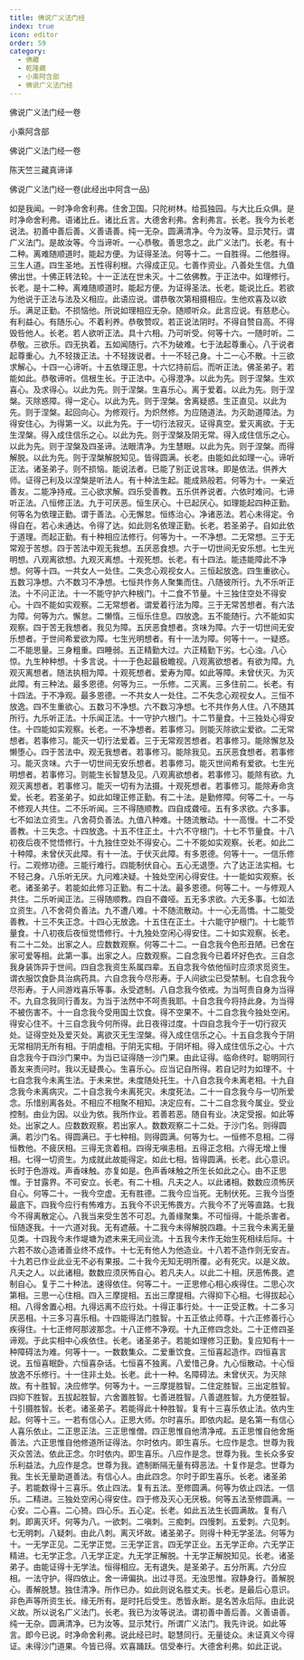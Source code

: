 ```yaml
---
title: 佛说广义法门经
index: true
icon: editor
order: 59
category:
  - 佛藏
  - 乾隆藏
  - 小乘阿含部
  - 佛说广义法门经
---
```


佛说广义法门经一卷  

小乘阿含部  

佛说广义法门经一卷  

陈天竺三藏真谛译  

佛说广义法门经一卷(此经出中阿含一品)  

如是我闻。一时净命舍利弗。住舍卫国。只陀树林。给孤独园。与大比丘众俱。是时净命舍利弗。语诸比丘。诸比丘言。大德舍利弗。舍利弗言。长老。我今为长老说法。初善中善后善。义善语善。纯一无杂。圆满清净。今为汝等。显示梵行。谓广义法门。是故汝等。今当谛听。一心恭敬。善思念之。此广义法门。长老。有十二种。离难随顺道时。能起方便。为证得圣法。何等十二。一自胜得。二他胜得。三生人道。四生圣地。五性得利根。六得成正见。七善作资业。八善处生信。九值佛出世。十佛正转法轮。十一正法在世未灭。十二依佛教。于正法中。如理修行。长老。是十二种。离难随顺道时。能起方便。为证得圣法。长老。能说比丘。若欲为他说于正法与法及义相应。此语应说。谓恭敬次第相摄相应。生他欢喜及以欲乐。满足正勤。不损恼他。所说如理相应无杂。随顺听众。此言应说。有慈悲心。有利益心。有随乐心。不着利养。恭敬赞叹。若正说法阴时。不得自赞自高。不得毁呰他人。长老。若人欲听正法。具十六相。乃可听受。何等十六。一随时听。二恭敬。三欲乐。四无执着。五如闻随行。六不为破难。七于法起尊重心。八于说者起尊重心。九不轻拨正法。十不轻拨说者。十一不轻己身。十二一心不散。十三欲求解心。十四一心谛听。十五依理正思。十六忆持前后。而听正法。佛圣弟子。若能如此。恭敬谛听。信根生长。于正法中。心得澄净。以此为先。则于涅槃。生欢喜心。及求得心。以此为先。则于涅槃。生喜乐心。离于爱着。以此为先。则于涅槃。灭除惑障。得一定心。以此为先。则于涅槃。舍离疑惑。生正直见。以此为先。则于涅槃。起回向心。为修观行。为炽然修。为应随道法。为灭助道障法。为得安住心。为得第一义。以此为先。于一切行法寂灭。证得真空。爱灭离欲。于无生涅槃。得入成住信乐之心。以此为先。则于涅槃及阴无常。得入成住信乐之心。以此为先。则于涅槃及四圣谛。法眼清净。为生慧眼。以此为先。则于涅槃。而得解脱。以此为先。则于涅槃解脱知见。皆得圆满。长老。由能如此如理一心。谛听正法。诸圣弟子。则不损恼。能说法者。已能了别正说言味。即是依法。供养大师。证得己利及以涅槃是听法人。有十种法生起。能成熟般若。何等为十。一亲近善友。二能净持戒。三心欲求解。四乐受善教。五乐供养说者。六依时难问。七谛听正法。八恒修正法。九于可厌恶。恒生厌心。十已起厌心。如理能起四种正勤。何等名为依理正勤。谓于善法。心无懈怠。恒练治心。净诸恶法。若心未得定。令得自在。若心未通达。令得了达。如此则名依理正勤。长老。若圣弟子。自如此依于道理。而起正勤。有十种相应法修行。何等为十。一不净想。二无常想。三于无常观于苦想。四于苦法中观无我想。五厌恶食想。六于一切世间无安乐想。七生光明想。八观离欲想。九观灭离想。十观死想。长老。有十四法。能违能障此不净想。何等十四。一共女人一处住。二失念心观视女人。三恒起放逸。四生重欲心。五数习净想。六不数习不净想。七恒共作务人聚集而住。八随彼所行。九不乐听正法。十不问正法。十一不能守护六种根门。十二食不节量。十三独住空处不得安心。十四不能如实观察。二无常想者。谓爱着行法为障。三于无常苦想者。有六法为障。何等为六。懈怠。二懒惰。三恒乐住息。四放逸。五不能随行。六不能如实观察。四于苦无我想者。我见为障。五厌恶食想者。贪味为障。六于一切世间无安乐想者。于世间希爱欲为障。七生光明想者。有十一法为障。何等十一。一疑惑。二不能思量。三身粗重。四睡弱。五正精勤大过。六正精勤下劣。七心浊。八心惊。九生种种想。十多言说。十一于色起最极瞻视。八观离欲想者。有欲为障。九观灭离想者。随法执相为障。十观死想者。爱寿为障。如此等障。未曾伏灭。为灭此障。有三种法。最多恩德。何等为三。一乐修。二灭离。三多住前二。长老。有十四法。于不净观。最多恩德。一不共女人一处住。二不失念心观视女人。三恒不放逸。四不生重欲心。五数习不净想。六不数习净想。七不共作务人住。八不随其所行。九乐听正法。十乐闻正法。十一守护六根门。十二节量食。十三独处心得安住。十四能如实观察。长老。一不净想者。若事修习。则能灭除欲尘爱欲。二无常想者。若事修习。能灭一切行法爱着。三于无常观苦想者。若事修习。能除懈怠及懒堕心。四于苦法中。观无我想者。若事修习。能除我见。五厌恶食想者。若事修习。能灭贪味。六于一切世间无安乐想者。若事修习。能灭世间希有爱欲。七生光明想者。若事修习。则能生长智慧及见。八观离欲想者。若事修习。能除有欲。九观灭离想者。若事修习。能灭一切有为法摄。十观死想者。若事修习。能除寿命贪爱。长老。若圣弟子。如此如理正修正勤。有二十法。是勤修障。何等二十。一与不修观人共住。二不乐听闻。三不得随顺教。四自成聋哑。五有多求欲。六多事。七不如法立资生。八舍荷负善法。九值八种难。十随流散动。十一高慢。十二不受善教。十三失念。十四放逸。十五不住正土。十六不守根门。十七不节量食。十八初夜后夜不觉悟修行。十九独住空处不得安心。二十不能如实观察。长老。如此二十种障。未曾伏灭此障。有十一法。于伏灭此障。有多恩德。何等十一。一信乐修行。二观修功德。三能行难行。四能制伏自心。五心无退堕。六了达正法实相。七不轻己身。八乐听无厌。九问难决疑。十独处空闲心得安住。十一能如实观察。长老。诸圣弟子。若能如此修习正勤。有二十法。最多恩德。何等二十。一与修观人共住。二乐听闻正法。三得随顺教。四自不聋哑。五无多求欲。六无多事。七如法立资生。八不舍荷负善法。九不遭八难。十不随流散动。十一心无高憍。十二能受善教。十三不失正念。十四心无放逸。十五住在正土。十六能守护根门。十七能节量食。十八初夜后夜恒觉悟修行。十九独处空闲心得安住。二十如实观察。长老。有二十二处。出家之人。应数数观察。何等二十二。一自念我今色形丑陋。已舍在家可爱等相。此第一事。出家之人。应数观察。二自念我今已着坏好色衣。三自念我身装饰异于世间。四自念我资生系属四辈。五自念我今依他恒时应须求觅资生。谓衣服饮食卧具治病药具。六自念我今尽形寿。于人间欲尘已受禁制。七自念我今尽形寿。于人间游戏喜乐等事。永受遮制。八自念我今依戒。为当呵责自身为当得不。九自念我同行善友。为当于法然中不呵责我耶。十自念我今将持此身。为当得不被伤害不。十一自念我今受用国土饮食。得不空果不。十二自念我今独处空闲。得安心住不。十三自念我今何所得。此日夜得过度。十四自念我今于一切行寂灭处。证得空处及爱灭处。离欲灭无生涅槃。得入成住信乐之心。十五自念我今于阴无常相阴无所有相。于阴虚相。于阴无实相。于阴坏相。得入成住信乐之心。十六自念我今于四沙门果中。为当已证得随一沙门果。由此证得。临命终时。聪明同行善友来责问时。我以无疑畏心。生喜乐心。应当记自所得。若自记时为如理不。十七自念我今未离生法。于未来世。未度随处托生。十八自念我今未离老相。十九自念我今未离病灾。二十自念我今未离死灾。未度死法。二十一自念我今与一切所爱念。乐惜别离各处。不相应不相聚不相知。决定应有。二十二自念我今属业。受业控制。由业为因。以业为依。我所作业。若善若恶。随自有业。决定受报。如此等处。出家之人。应数数观察。若出家人。数数观察二十二处。于沙门名。则得圆满。若沙门名。得圆满已。于七种相。则得圆满。何等为七。一恒修不息相。二得恒教他。不疲厌相。三得无贪着相。四得无嗔恚相。五得正念相。六得无增上慢相。七得一切资生。为成就此故能得定。如此七相。皆得圆满。长老。此心意识。长时于色游戏。声香味触。亦复如是。色声香味触之所生长如此之心。由不正思惟。于甘露界。不可安立。长老。有二十相。凡夫之人。以此诸相。数数应须怖厌自心。何等二十。一我今空虚。无有胜德。二我今应当死。无制伏死。三我今当堕最底下。四我今应行有怖难方。五我今不识无怖畏方。六我今不了光等直路。七我今不得离散定心。八我当来受生苦不可忍。九善缘聚集。不可恒得。十能杀害者。恒随逐我。十一六道对我。无有遮蔽。十二我今未得解脱四趣。十三我今未离无量见类。十四我今未作堤塘为遮未来无间业流。十五我今未作无始生死相续后际。十六若不故心造诸善业终不成作。十七无有他人为他造业。十八若不造作则无安吉。十九若已作业此业无不必有果报。二十我今无知无明所覆。必有死灾。以是义故。凡夫之人。以此诸相。数数应须厌怖自心。若凡夫人。以此二十相。厌恶怖畏。遮制自心。复于二十种法。速得依住。何等二十。一正思修心相心疾得住。二思心次第相。三思一心住相。四入三摩提相。五出三摩提相。六得抑下心相。七得拔起心相。八得舍置心相。九得远离不应行处。十得正事行处。十一正受正教。十二多习厌恶相。十三多习喜乐相。十四能得法门胜智。十五正依止师尊。十六正修善行心疾得住。十七正修阿那波那念。十八正修不净观。十九正修四念处。二十正修四圣谛观。于此实相中心疾依住。长老。诸圣弟子。若能如理修习正勤。复应知有十一种障碍法为难。何等十一。一数数集众。二爱重饮食。三恒喜起造作。四恒喜言说。五恒喜眠卧。六恒喜杂话。七恒喜不独离。八爱惜己身。九心恒散动。十心恒放逸不乐修行。十一住非土处。长老。此十一种。名障碍法。未曾伏灭。为灭除故。有十胜智。决应修学。何等为十。一三摩提胜智。二住定胜智。三出定胜智。四抑下胜智。五拔起胜智。六舍置胜智。七善进胜智。八善退胜智。九方便胜智。十引摄胜智。长老。诸圣弟子。若能得此十种胜智。复有十三喜乐依止法。依内生起。何等十三。一若有信心人。正思大师。尔时喜乐。即依内起。是名第一有信心人喜乐依止。二正思正法。三正思惟僧。四正思惟自他清净戒。五正思惟自他舍施善法。六正思惟自他修道所证得法。尔时依内。即生喜乐。七应作是念。世尊为我灭众苦法。依此正念。尔时依内。即生喜乐。八应作是念。世尊为我。生长众多安乐利益法。九应作是念。世尊为我。遮制断隔无量有碍恶法。十复作是念。世尊为我。生长无量助道善法。有信心人。由此四念。尔时于即生喜乐。长老。诸圣弟子。若能数得十三喜乐。依止四法。复有五法。至修圆满。何等为依止四法。一信乐。二精进。三独处空闲心得安住。四于修及灭心无厌极。何等五法至修圆满。一心安。二心喜。二心猗。四心乐。五心定。长老。如此五法生长圆满故。复有八刺。即离灭坏。何等为八。一欲刺。二嗔刺。三痴刺。四慢刺。五爱刺。六见刺。七无明刺。八疑刺。由此八刺。离灭坏故。诸圣弟子。则得十种无学圣法。何等为十。一无学正见。二无学正觉。三无学正言。四无学正业。五无学正命。六无学正精进。七无学正念。八无学正定。九无学正解脱。十无学正解脱知见。长老。诸圣弟子。由能证得十无学法。恒得相应。无有退失。是圣弟子。五分所离。六分应相。一法守护。得四依止。舍一谛偏执。出过寻觅。无浊思惟。寂静身行。善解脱心。善解脱慧。独住清净。所作已办。如此则说名胜丈夫。长老。是最后心意识。非色声等所资生长。缘无所有。是时托后受生。悉皆永断。是名苦永后际。由此说义故。所以说名广义法门。长老。我已为汝等说法。谓初善中善后善。义善语善。纯一无杂。圆满清净。已为汝等。显示梵行。所谓广义法门。我先许说。如此等言。即今已说。时净命舍利弗。说此经已时。聪慧同行。无量徒众。未证真义今得证。未得沙门道果。今皆已得。欢喜踊跃。信受奉行。大德舍利弗。如此正说。  
